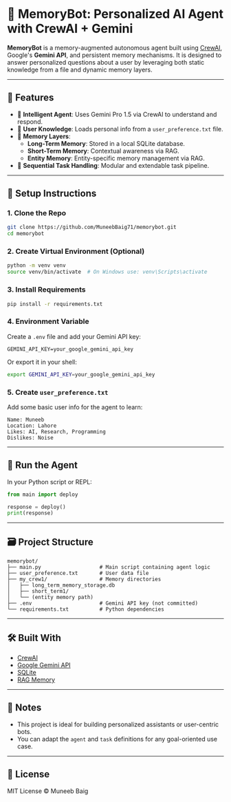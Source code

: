 
# 🧠 MemoryBot: Personalized AI Agent with CrewAI + Gemini

**MemoryBot** is a memory-augmented autonomous agent built using [CrewAI](https://docs.crewai.com), Google's **Gemini API**, and persistent memory mechanisms. It is designed to answer personalized questions about a user by leveraging both static knowledge from a file and dynamic memory layers.

---

## 📌 Features

- 🤖 **Intelligent Agent**: Uses Gemini Pro 1.5 via CrewAI to understand and respond.
- 📄 **User Knowledge**: Loads personal info from a `user_preference.txt` file.
- 💾 **Memory Layers**:
  - **Long-Term Memory**: Stored in a local SQLite database.
  - **Short-Term Memory**: Contextual awareness via RAG.
  - **Entity Memory**: Entity-specific memory management via RAG.
- 🔁 **Sequential Task Handling**: Modular and extendable task pipeline.

---

## 🚀 Setup Instructions

### 1. Clone the Repo
```bash
git clone https://github.com/MuneebBaig71/memorybot.git
cd memorybot
```

### 2. Create Virtual Environment (Optional)
```bash
python -m venv venv
source venv/bin/activate  # On Windows use: venv\Scripts\activate
```

### 3. Install Requirements
```bash
pip install -r requirements.txt
```

### 4. Environment Variable

Create a `.env` file and add your Gemini API key:
```env
GEMINI_API_KEY=your_google_gemini_api_key
```

Or export it in your shell:
```bash
export GEMINI_API_KEY=your_google_gemini_api_key
```

### 5. Create `user_preference.txt`

Add some basic user info for the agent to learn:
```
Name: Muneeb
Location: Lahore
Likes: AI, Research, Programming
Dislikes: Noise
```

---

## 🧪 Run the Agent

In your Python script or REPL:
```python
from main import deploy

response = deploy()
print(response)
```

---

## 🗃️ Project Structure

```
memorybot/
├── main.py                   # Main script containing agent logic
├── user_preference.txt       # User data file
├── my_crew1/                 # Memory directories
│   ├── long_term_memory_storage.db
│   ├── short_term1/
│   └── (entity memory path)
├── .env                      # Gemini API key (not committed)
└── requirements.txt          # Python dependencies
```

---

## 🛠️ Built With

- [CrewAI](https://docs.crewai.com)
- [Google Gemini API](https://ai.google.dev/)
- [SQLite](https://www.sqlite.org/index.html)
- [RAG Memory](https://docs.crewai.com/memory/short-term)

---

## 📌 Notes

- This project is ideal for building personalized assistants or user-centric bots.
- You can adapt the `agent` and `task` definitions for any goal-oriented use case.

---

## 📄 License

MIT License © Muneeb Baig

